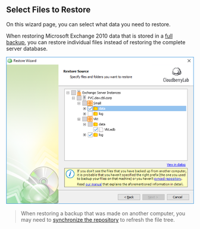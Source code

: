 ## Select Files to Restore

On this wizard page, you can select what data you need to restore.

When restoring Microsoft Exchange 2010 data that is stored in a [full backup](https://www.cloudberrylab.com/blog/block-level-backup-and-full-backup-explained/), you can restore individual files instead of restoring the complete server database.

![](/assets/ms-exchange-restore-source.png)

> When restoring a backup that was made on another computer, you may need to [synchronize the repository](/concepts/syncing-your-repository.md) to refresh the file tree.



